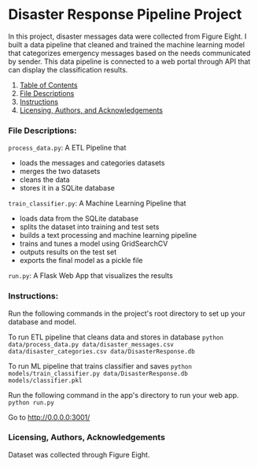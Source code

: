 # Disaster Response Pipeline Project

In this project, disaster messages data were collected from Figure Eight. I built a data pipeline that cleaned and trained the machine learning model that categorizes emergency messages based on the needs communicated by sender. This data pipeline is connected to a web portal through API that can display the classification results. 

1. [Table of Contents](#Table_of_Contents)
2. [File Descriptions](#File_Descriptions)
3. [Instructions](#Instructions)
4. [Licensing, Authors, and Acknowledgements](#Licensing,_Authors,_and_Acknowledgements)

### File Descriptions:
`process_data.py`: A ETL Pipeline that

- loads the messages and categories datasets
- merges the two datasets
- cleans the data
- stores it in a SQLite database

`train_classifier.py`: A Machine Learning Pipeline that

- loads data from the SQLite database
- splits the dataset into training and test sets
- builds a text processing and machine learning pipeline
- trains and tunes a model using GridSearchCV
- outputs results on the test set
- exports the final model as a pickle file

`run.py`: A Flask Web App that visualizes the results

### Instructions:
Run the following commands in the project's root directory to set up your database and model.

To run ETL pipeline that cleans data and stores in database `python data/process_data.py data/disaster_messages.csv data/disaster_categories.csv data/DisasterResponse.db`

To run ML pipeline that trains classifier and saves `python models/train_classifier.py data/DisasterResponse.db models/classifier.pkl`

Run the following command in the app's directory to run your web app. `python run.py`

Go to http://0.0.0.0:3001/

### Licensing, Authors, Acknowledgements
Dataset was collected through Figure Eight.
